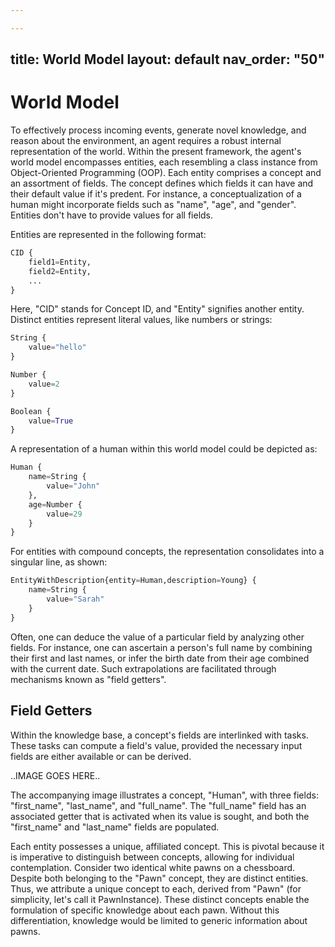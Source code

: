 ```yaml
---

---
```

title: World Model
layout: default
nav_order: "50"
---

# World Model

To effectively process incoming events, generate novel knowledge, and reason about the environment, an agent requires a robust internal representation of the world. Within the present framework, the agent's world model encompasses entities, each resembling a class instance from Object-Oriented Programming (OOP). Each entity comprises a concept and an assortment of fields. The concept defines which fields it can have and their default value if it's predent. For instance, a conceptualization of a human might incorporate fields such as "name", "age", and "gender". Entities don't have to provide values for all fields.  

Entities are represented in the following format:
```python
CID {
    field1=Entity,
    field2=Entity,
    ...
}
```
Here, "CID" stands for Concept ID, and "Entity" signifies another entity. Distinct entities represent literal values, like numbers or strings:

```python
String {
    value="hello"
}
```
```python
Number {
    value=2
}
```
```python
Boolean {
    value=True
}
```

A representation of a human within this world model could be depicted as:
```python
Human {
    name=String {
        value="John"
    },
    age=Number {
        value=29
    }
}
```

For entities with compound concepts, the representation consolidates into a singular line, as shown:
```python
EntityWithDescription{entity=Human,description=Young} {
    name=String {
        value="Sarah"
    }
}
```

Often, one can deduce the value of a particular field by analyzing other fields. For instance, one can ascertain a person's full name by combining their first and last names, or infer the birth date from their age combined with the current date. Such extrapolations are facilitated through mechanisms known as "field getters".

## Field Getters

Within the knowledge base, a concept's fields are interlinked with tasks. These tasks can compute a field's value, provided the necessary input fields are either available or can be derived.

..IMAGE GOES HERE..

The accompanying image illustrates a concept, "Human", with three fields: "first_name", "last_name", and "full_name". The "full_name" field has an associated getter that is activated when its value is sought, and both the "first_name" and "last_name" fields are populated.

Each entity possesses a unique, affiliated concept. This is pivotal because it is imperative to distinguish between concepts, allowing for individual contemplation. Consider two identical white pawns on a chessboard. Despite both belonging to the "Pawn" concept, they are distinct entities. Thus, we attribute a unique concept to each, derived from "Pawn" (for simplicity, let's call it PawnInstance). These distinct concepts enable the formulation of specific knowledge about each pawn. Without this differentiation, knowledge would be limited to generic information about pawns.